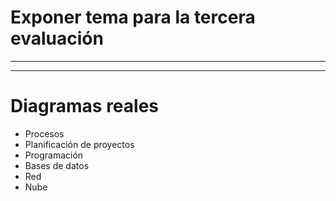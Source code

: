 # Exponer tema para la tercera evaluación

--------------
--------------

# Diagramas reales
- Procesos
- Planificación de proyectos
- Programación
- Bases de datos
- Red
- Nube

